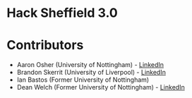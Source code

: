 # Hack Sheffield 3.0
# Contributors
- Aaron Osher (University of Nottingham) - [LinkedIn](https://www.linkedin.com/in/aaronosher/)
- Brandon Skerrit (University of Liverpool) - [LinkedIn](https://www.linkedin.com/in/brandonls/)
- Ian Bastos (Former University of Nottingham)
- Dean Welch (Former University of Nottingham) - [LinkedIn](https://www.linkedin.com/in/dean-welch-657244150/)
